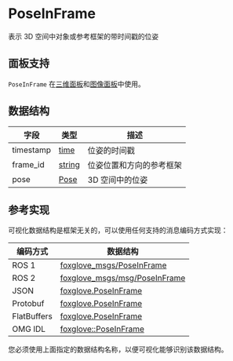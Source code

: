 # PoseInFrame

表示 3D 空间中对象或参考框架的带时间戳的位姿

## 面板支持

`PoseInFrame` 在[三维面板](../panel/2-3d-panel)和[图像面板](../panel/image-panel)中使用。

## 数据结构

| 字段       | 类型                                                                  | 描述                                           |
| ---------- | --------------------------------------------------------------------- | ---------------------------------------------- |
| timestamp  | [time](/)       | 位姿的时间戳                                   |
| frame_id   | [string](/)   | 位姿位置和方向的参考框架                       |
| pose       | [Pose](/)                      | 3D 空间中的位姿                                |

## 参考实现

可视化数据结构是框架无关的，可以使用任何支持的消息编码方式实现：

| 编码方式    | 数据结构                                                                                                              |
| ----------- | --------------------------------------------------------------------------------------------------------------------- |
| ROS 1       | [foxglove_msgs/PoseInFrame](https://github.com/foxglove/foxglove-sdk/blob/main/schemas/ros1/PoseInFrame.msg)         |
| ROS 2       | [foxglove_msgs/msg/PoseInFrame](https://github.com/foxglove/foxglove-sdk/blob/main/schemas/ros2/PoseInFrame.msg)     |
| JSON        | [foxglove.PoseInFrame](https://github.com/foxglove/foxglove-sdk/blob/main/schemas/jsonschema/PoseInFrame.json)        |
| Protobuf    | [foxglove.PoseInFrame](https://github.com/foxglove/foxglove-sdk/blob/main/schemas/proto/foxglove/PoseInFrame.proto)   |
| FlatBuffers | [foxglove.PoseInFrame](https://github.com/foxglove/foxglove-sdk/blob/main/schemas/flatbuffer/PoseInFrame.fbs)         |
| OMG IDL     | [foxglove::PoseInFrame](https://github.com/foxglove/foxglove-sdk/blob/main/schemas/omgidl/foxglove/PoseInFrame.idl)   |

您必须使用上面指定的数据结构名称，以便可视化能够识别该数据结构。

